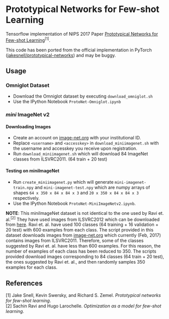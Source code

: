 # Prototypical Networks for Few-shot Learning
Tensorflow implementation of NIPS 2017 Paper [Prototypical Networks for Few-shot Learning](http://papers.nips.cc/paper/6996-prototypical-networks-for-few-shot-learning.pdf)<sup>[1]</sup>.    

This code has been ported from the official implementation in PyTorch ([jakesnell/prototypical-networks](https://github.com/jakesnell/prototypical-networks)) and may be buggy.

## Usage
### Omniglot Dataset
* Download the Omniglot dataset by executing `download_omniglot.sh`
* Use the IPython Notebook `ProtoNet-Omniglot.ipynb`
### *mini* ImageNet v2
#### Downloading Images
* Create an account on [image-net.org](http://image-net.org/download-images) with your institutional ID.
* Replace `<username>` and `<accesskey>` in `download_miniimagenet.sh` with the username and accesskey you receive upon registration.
* Run `download_miniimagenet.sh` which will download 84 ImageNet classes from ILSVRC2011. (64 train + 20 test)
#### Testing on miniImageNet 
* Run `create_miniimagenet.py` which will generate `mini-imagenet-train.npy` and `mini-imagenet-test.npy` which are numpy arrays of shapes `64 x 350 x 84 x 84 x 3` and `20 x 350 x 84 x 84 x 3` respectively.
* Use the IPython Notebook `ProtoNet-MiniImageNetv2.ipynb`.

**NOTE**: This miniImageNet dataset is not identical to the one used by Ravi et. al.<sup>[2]</sup> They have used images from ILSVRC2012 which can be downloaded from [here](http://www.image-net.org/challenges/LSVRC/2012/nonpub-downloads). Ravi et. al. have used 100 classes (64 training + 16 validation + 20 test) with 600 examples from each class. The script provided in this dataset downloads images from [image-net.org](http://www.image-net.org) which currently (Feb, 2017) contains images from ILSVRC2011. Therefore, some of the classes suggested by Ravi et. al. have less than 600 examples. For this reason, the number of examples of each class has been reduced to 350. The scripts provided download images corresponding to 84 classes (64 train + 20 test), the ones suggested by Ravi et. al., and then randomly samples 350 examples for each class.

## References
[1] Jake Snell, Kevin Swersky, and Richard S. Zemel. *Prototypical networks for few-shot learning*.   
[2] Sachin Ravi and Hugo Larochelle. *Optimization as a model for few-shot learning*.